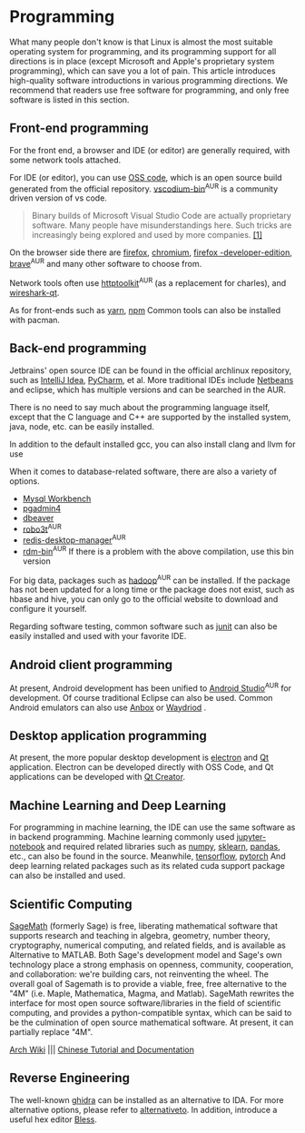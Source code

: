 # Programming

What many people don't know is that Linux is almost the most suitable operating system for programming, and its programming support for all directions is in place (except Microsoft and Apple's proprietary system programming), which can save you a lot of pain. This article introduces high-quality software introductions in various programming directions. We recommend that readers use free software for programming, and only free software is listed in this section.

## Front-end programming

For the front end, a browser and IDE (or editor) are generally required, with some network tools attached.

For IDE (or editor), you can use [OSS code](https://www.archlinux.org/packages/community/x86_64/code/), which is an open source build generated from the official repository. [vscodium-bin](https://aur.archlinux.org/packages/vscodium-bin/)<sup>AUR</sup> is a community driven version of vs code.

> Binary builds of Microsoft Visual Studio Code are actually proprietary software. Many people have misunderstandings here. Such tricks are increasingly being explored and used by more companies. [[1]](https://carlchenet.com/you-think-the-visual-studio-code-binary-you-use-is-a-free-software-think-again/)

On the browser side there are [firefox](https://archlinux.org/packages/extra/x86_64/firefox/), [chromium](https://archlinux.org/packages/extra/x86_64/chromium/), [firefox -developer-edition](https://www.archlinux.org/packages/community/x86_64/firefox-developer-edition/), [brave](https://aur.archlinux.org/packages/brave-dev-bin/)<sup>AUR</sup> and many other software to choose from.

Network tools often use [httptoolkit](https://aur.archlinux.org/packages/httptoolkit/)<sup>AUR</sup> (as a replacement for charles), and [wireshark-qt](https://archlinux.org/packages/community/x86_64/wireshark-qt/).

As for front-ends such as [yarn](https://www.archlinux.org/packages/community/any/yarn/), [npm](https://www.archlinux.org/packages/community/any/npm/) Common tools can also be installed with pacman.

## Back-end programming

Jetbrains' open source IDE can be found in the official archlinux repository, such as [IntelliJ Idea](https://www.archlinux.org/packages/community/x86_64/intellij-idea-community-edition/), [PyCharm](https://www.archlinux.org/packages/community/x86_64/pycharm-community-edition/), et al.
More traditional IDEs include [Netbeans](https://www.archlinux.org/packages/community/any/netbeans/) and eclipse, which has multiple versions and can be searched in the AUR.

There is no need to say much about the programming language itself, except that the C language and C++ are supported by the installed system, java, node, etc. can be easily installed.

In addition to the default installed gcc, you can also install clang and llvm for use

When it comes to database-related software, there are also a variety of options.

- [Mysql Workbench](https://www.archlinux.org/packages/community/x86_64/mysql-workbench/)
- [pgadmin4](https://www.archlinux.org/packages/community/x86_64/pgadmin4/)
- [dbeaver](https://www.archlinux.org/packages/community/x86_64/dbeaver/)
- [robo3t](https://aur.archlinux.org/packages/robo3t-bin/)<sup>AUR</sup>
- [redis-desktop-manager](https://aur.archlinux.org/packages/redis-desktop-manager/)<sup>AUR</sup>
- [rdm-bin](https://aur.archlinux.org/packages/rdm-bin/)<sup>AUR</sup> If there is a problem with the above compilation, use this bin version

For big data, packages such as [hadoop](https://aur.archlinux.org/packages/hadoop/)<sup>AUR</sup> can be installed. If the package has not been updated for a long time or the package does not exist, such as hbase and hive, you can only go to the official website to download and configure it yourself.

Regarding software testing, common software such as [junit](https://archlinux.org/packages/extra/any/junit/) can also be easily installed and used with your favorite IDE.

## Android client programming

At present, Android development has been unified to [Android Studio](https://aur.archlinux.org/packages/android-studio/)<sup>AUR</sup> for development. Of course traditional Eclipse can also be used. Common Android emulators can also use [Anbox](https://wiki.archlinux.org/title/Anbox#Installation) or [Waydriod](https://wiki.archlinux.org/title/Waydroid#Installation) .

## Desktop application programming

At present, the more popular desktop development is [electron](https://archlinux.org/packages/community/x86_64/electron/) and [Qt](https://archlinux.org/packages/extra/x86_64/qt6-base/) application. Electron can be developed directly with OSS Code, and Qt applications can be developed with [Qt Creator](https://www.archlinux.org/packages/extra/x86_64/qtcreator/).

## Machine Learning and Deep Learning

For programming in machine learning, the IDE can use the same software as in backend programming. Machine learning commonly used [jupyter-notebook](https://archlinux.org/packages/community/any/jupyter-notebook/) and required related libraries such as [numpy](https://archlinux.org/packages/extra/x86_64/python-numpy/), [sklearn](https://archlinux.org/packages/community/x86_64/python-scikit-learn/), [pandas](https://archlinux.org/packages/community/x86_64/python-pandas/), etc., can also be found in the source. Meanwhile, [tensorflow](https://archlinux.org/packages/community/x86_64/tensorflow/), [pytorch](https://archlinux.org/packages/?sort=&q=python-pytorch&maintainer=&flagged=) And deep learning related packages such as its related cuda support package can also be installed and used.

## Scientific Computing

[SageMath](https://www.sagemath.org/) (formerly Sage) is free, liberating mathematical software that supports research and teaching in algebra, geometry, number theory, cryptography, numerical computing, and related fields, and is available as Alternative to MATLAB. Both Sage's development model and Sage's own technology place a strong emphasis on openness, community, cooperation, and collaboration: we're building cars, not reinventing the wheel. The overall goal of Sagemath is to provide a viable, free, free alternative to the "4M" (i.e. Maple, Mathematica, Magma, and Matlab). SageMath rewrites the interface for most open source software/libraries in the field of scientific computing, and provides a python-compatible syntax, which can be said to be the culmination of open source mathematical software. At present, it can partially replace "4M".

[Arch Wiki](https://wiki.archlinux.org/title/SageMath) ||| [Chinese Tutorial and Documentation](https://www.osgeo.cn/sagemath/index.html)

## Reverse Engineering

The well-known [ghidra](https://archlinux.org/packages/community/x86_64/ghidra/) can be installed as an alternative to IDA. For more alternative options, please refer to [alternativeto](https://alternativeto.net/software/ida/). In addition, introduce a useful hex editor [Bless](https://archlinux.org/packages/community/any/bless/).
